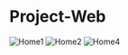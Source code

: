 # Project-Web
![Home1](https://github.com/truongnd51/Project-Web/assets/115566813/e586d91b-1af7-4049-866c-62fc1457d5c0)
![Home2](https://github.com/truongnd51/Project-Web/assets/115566813/dfd2ddac-3293-4ad6-a580-c61737e3b1f1)
![Home4](https://github.com/truongnd51/Project-Web/assets/115566813/0e9b8082-3a31-44e7-8b27-1694cf0ab34d)
